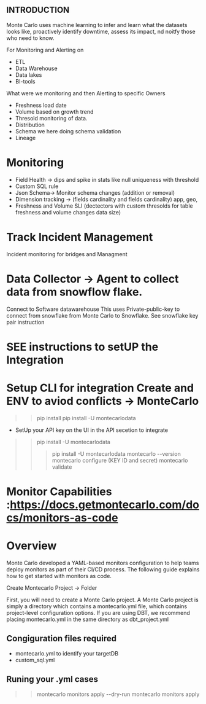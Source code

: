 ## INTRODUCTION
Monte Carlo uses machine learning to infer and learn what the datasets looks like, proactively identify
downtime, assess its impact, nd noitfy those who need to know.

For Monitoring and Alerting on 
- ETL 
- Data Warehouse
- Data lakes 
- BI-tools

What were we monitoring and  then Alerting to specific Owners
- Freshness load date
- Volume based on growth trend
- Thresold monitoring of data.
- Distribution
- Schema we here doing schema validation
- Lineage

# Monitoring
 - Field Health -> dips and spike  in stats like null uniqueness with threshold
 - Custom SQL rule
 - Json Schema-> Monitor schema changes (addition or removal)
 - Dimension tracking -> (fields cardinality and fields cardinality) app, geo,
 - Freshness and Volume SLI (dectectors with custom thresolds for table freshness and volume changes data size)

# Track Incident Management
   Incident monitoring for bridges and Managment

# Data Collector -> Agent to collect data from snowflow flake.
Connect to Software datawarehouse
This uses Private-public-key to connect from snowflake from Monte Carlo to Snowflake.
 See snowflake key pair instruction

# SEE instructions to setUP the Integration

# Setup CLI for integration Create and ENV to aviod conflicts -> MonteCarlo
 >> pip install pip install -U montecarlodata
 
 - SetUp your API key on the UI in the API secetion to integrate

 >>  pip install -U montecarlodata
 >>> pip install -U montecarlodata
 >>> montecarlo --version
 >>> montecarlo configure (KEY ID and secret)
 >>> montecarlo validate

# Monitor Capabilities :https://docs.getmontecarlo.com/docs/monitors-as-code
   # Overview

   Monte Carlo developed a YAML-based monitors configuration to help teams deploy monitors as part of their CI/CD process. The following guide explains how to get started with monitors as code.

   Create Montecarlo Project -> Folder

   First, you will need to create a Monte Carlo project. 
   A Monte Carlo project is simply a directory which contains a montecarlo.yml file, which contains project-level configuration options. If you are using DBT, we recommend placing montecarlo.yml in the same directory as dbt_project.yml

## Congiguration files required
- montecarlo.yml to identify your targetDB
- custom_sql.yml

## Runing your .yml cases
 >> montecarlo monitors apply --dry-run
 >> montecarlo monitors apply
